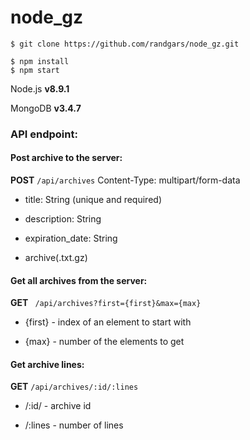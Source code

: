 # node_gz

    $ git clone https://github.com/randgars/node_gz.git

    $ npm install
    $ npm start

Node.js **v8.9.1**

MongoDB **v3.4.7**

### API endpoint:
#### Post archive to the server:

**POST** ```/api/archives```
Content-Type: multipart/form-data

  * title: String (unique and required)
  
  * description: String
  
  * expiration_date: String
  
  * archive(.txt.gz)
  
#### Get all archives from the server:

**GET** ``` /api/archives?first={first}&max={max}```
   * {first} - index of an element to start with

   * {max} - number of the elements to get

#### Get archive lines:

**GET** ```/api/archives/:id/:lines```
   * /:id/ - archive id

   * /:lines - number of lines
